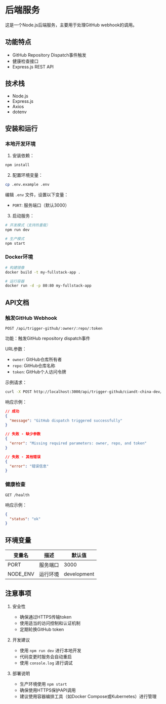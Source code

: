 # 后端服务

这是一个Node.js后端服务，主要用于处理GitHub webhook的调用。

## 功能特点

- GitHub Repository Dispatch事件触发
- 健康检查接口
- Express.js REST API

## 技术栈

- Node.js
- Express.js
- Axios
- dotenv

## 安装和运行

### 本地开发环境

1. 安装依赖：
```bash
npm install
```

2. 配置环境变量：
```bash
cp .env.example .env
```
编辑 `.env` 文件，设置以下变量：
- `PORT`: 服务端口（默认3000）

3. 启动服务：
```bash
# 开发模式（支持热重载）
npm run dev

# 生产模式
npm start
```

### Docker环境

```bash
# 构建镜像
docker build -t my-fullstack-app .

# 运行容器
docker run -d -p 80:80 my-fullstack-app
```

## API文档

### 触发GitHub Webhook

```
POST /api/trigger-github/:owner/:repo/:token
```

功能：触发GitHub repository dispatch事件

URL参数：
- `owner`: GitHub仓库所有者
- `repo`: GitHub仓库名称
- `token`: GitHub个人访问令牌

示例请求：
```bash
curl -X POST http://localhost:3000/api/trigger-github/ciandt-china-dev/test_devops/ghp_your_token_here
```

响应示例：
```json
// 成功
{
  "message": "GitHub dispatch triggered successfully"
}

// 失败 - 缺少参数
{
  "error": "Missing required parameters: owner, repo, and token"
}

// 失败 - 其他错误
{
  "error": "错误信息"
}
```

### 健康检查

```
GET /health
```

响应示例：
```json
{
  "status": "ok"
}
```

## 环境变量

| 变量名 | 描述 | 默认值 |
|--------|------|---------|
| PORT | 服务端口 | 3000 |
| NODE_ENV | 运行环境 | development |

## 注意事项

1. 安全性
   - 确保通过HTTPS传输token
   - 使用适当的访问控制和认证机制
   - 定期轮换GitHub token

2. 开发建议
   - 使用 `npm run dev` 进行本地开发
   - 代码变更时服务会自动重启
   - 使用 `console.log` 进行调试

3. 部署说明
   - 生产环境使用 `npm start`
   - 确保使用HTTPS保护API调用
   - 建议使用容器编排工具（如Docker Compose或Kubernetes）进行管理 